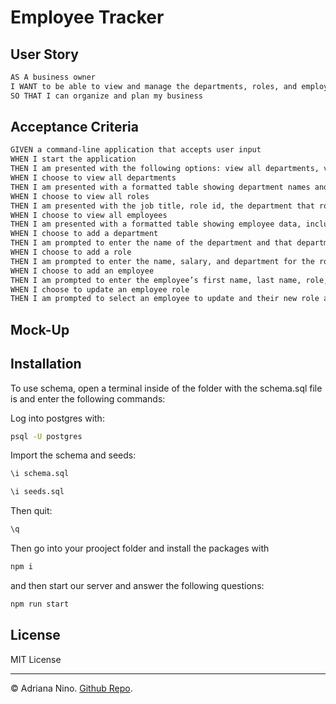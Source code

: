 # Employee Tracker

## User Story

```md
AS A business owner
I WANT to be able to view and manage the departments, roles, and employees in my company
SO THAT I can organize and plan my business
```

## Acceptance Criteria

```md
GIVEN a command-line application that accepts user input
WHEN I start the application
THEN I am presented with the following options: view all departments, view all roles, view all employees, add a department, add a role, add an employee, and update an employee role
WHEN I choose to view all departments
THEN I am presented with a formatted table showing department names and department ids
WHEN I choose to view all roles
THEN I am presented with the job title, role id, the department that role belongs to, and the salary for that role
WHEN I choose to view all employees
THEN I am presented with a formatted table showing employee data, including employee ids, first names, last names, job titles, departments, salaries, and managers that the employees report to
WHEN I choose to add a department
THEN I am prompted to enter the name of the department and that department is added to the database
WHEN I choose to add a role
THEN I am prompted to enter the name, salary, and department for the role and that role is added to the database
WHEN I choose to add an employee
THEN I am prompted to enter the employee’s first name, last name, role, and manager, and that employee is added to the database
WHEN I choose to update an employee role
THEN I am prompted to select an employee to update and their new role and this information is updated in the database
```

## Mock-Up

## Installation

To use schema, open a terminal inside of the folder with the schema.sql file is and enter the following commands:

Log into postgres with:

```bash
psql -U postgres
```

Import the schema and seeds:

```bash
\i schema.sql
```

```bash
\i seeds.sql
```

Then quit:

```bash
\q
```

Then go into your prooject folder and install the packages with

```bash
npm i
```

and then start our server and answer the following questions:

```bash
npm run start
```

## License

MIT License

---

© Adriana Nino. [Github Repo](https://github.com/ninadri/Employee-Tracker).
